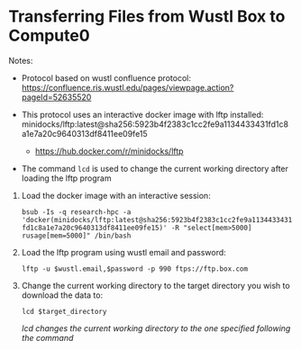 # Transferring Files from Wustl Box to Compute0

Notes:

- Protocol based on wustl confluence protocol: https://confluence.ris.wustl.edu/pages/viewpage.action?pageId=52635520
- This protocol uses an interactive docker image with lftp installed: minidocks/lftp:latest@sha256:5923b4f2383c1cc2fe9a1134433431fd1c8a1e7a20c9640313df8411ee09fe15
    - https://hub.docker.com/r/minidocks/lftp

- The command ```lcd``` is used to change the current working directory after loading the lftp program


1. Load the docker image with an interactive session:

    ```bsub -Is -q research-hpc -a 'docker(minidocks/lftp:latest@sha256:5923b4f2383c1cc2fe9a1134433431fd1c8a1e7a20c9640313df8411ee09fe15)' -R "select[mem>5000] rusage[mem=5000]" /bin/bash```

2. Load the lftp program using wustl email and password:

    ```lftp -u $wustl.email,$password -p 990 ftps://ftp.box.com```
    
3. Change the current working directory to the target directory you wish to download the data to:

    ```lcd $target_directory```
    
    *lcd changes the current working directory to the one specified following the command*
